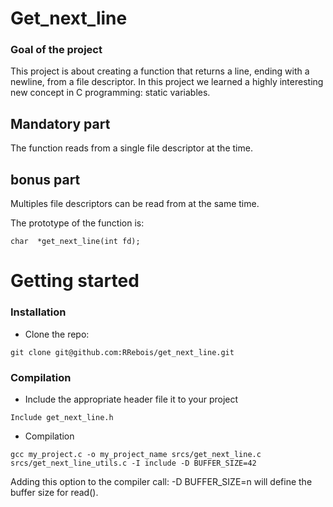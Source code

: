 # Get_next_line

### Goal of the project

This project is about creating a function that returns a line, ending with a newline, from a file descriptor. In this project we learned a highly interesting new concept in C programming: static variables.

## Mandatory part
The function reads from a single file descriptor at the time.

## bonus part
Multiples file descriptors can be read from at the same time.

The prototype of the function is:
```
char  *get_next_line(int fd);
```

# Getting started
### Installation
* Clone the repo:
```
git clone git@github.com:RRebois/get_next_line.git
```
### Compilation
* Include the appropriate header file it to your project
```
Include get_next_line.h
```
* Compilation
```
gcc my_project.c -o my_project_name srcs/get_next_line.c srcs/get_next_line_utils.c -I include -D BUFFER_SIZE=42
```
Adding this option to the compiler call: -D BUFFER_SIZE=n will define the buffer size for read().
